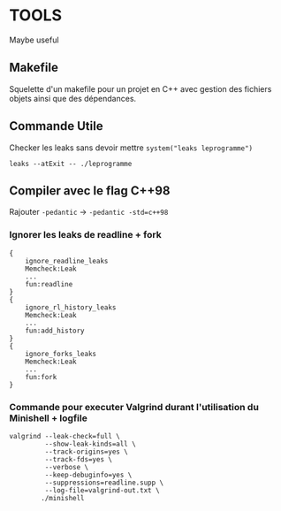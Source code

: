 # TOOLS
Maybe useful


## Makefile

Squelette d'un makefile pour un projet en C++ avec gestion des fichiers objets ainsi que des dépendances.

## Commande Utile

Checker les leaks sans devoir mettre `system("leaks leprogramme")`
```
leaks --atExit -- ./leprogramme
```


## Compiler avec le flag C++98

Rajouter `-pedantic` -> `-pedantic -std=c++98`

### Ignorer les leaks de readline + fork
    
```
{
    ignore_readline_leaks
    Memcheck:Leak
    ...
    fun:readline
}
{
    ignore_rl_history_leaks
    Memcheck:Leak
    ...
    fun:add_history
}
{
    ignore_forks_leaks
    Memcheck:Leak
    ...
    fun:fork
}
```

### Commande pour executer Valgrind durant l'utilisation du Minishell + logfile

```
valgrind --leak-check=full \
         --show-leak-kinds=all \
         --track-origins=yes \
         --track-fds=yes \
         --verbose \
         --keep-debuginfo=yes \
         --suppressions=readline.supp \
         --log-file=valgrind-out.txt \
        ./minishell
```
